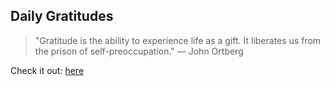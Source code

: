 ## Daily Gratitudes 

> "Gratitude is the ability to experience life as a gift. It liberates us from the prison of self-preoccupation." — John Ortberg

Check it out: [here](https://www.dailygratitude.xyz/)


